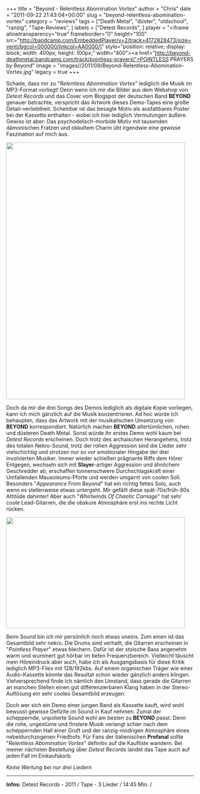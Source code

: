 +++
title = "Beyond - Relentless Abomination Vortex"
author = "Chris"
date = "2011-09-22 21:43:04+00:00"
slug = "beyond-relentless-abomination-vortex"
category = "reviews"
tags = ["Death Metal", "düster", "oldschool", "ranzig", "Tape-Reviews", ]
labels = ["Detest Records", ]
player = "<iframe allowtransparency=\"true\" frameborder=\"0\" height=\"100\" src=\"http://bandcamp.com/EmbeddedPlayer/v=2/track=4172828473/size=venti/bgcol=000000/linkcol=AA0000/\" style=\"position: relative; display: block; width: 400px; height: 100px;\" width=\"400\"><a href=\"http://beyond-deathmetal.bandcamp.com/track/pointless-prayers\">POINTLESS PRAYERS by Beyond</a></iframe>"
image = "images//2011/09/Beyond-Relentless-Abomination-Vortex.jpg"
legacy = true
+++

Schade, dass mir zu "_Relentless Abomination Vortex_" lediglich die Musik im MP3-Format vorliegt! Denn wenn ich mir die Bilder aus dem Webshop von _Detest Records_ und das Cover vom Blogspot der deutschen Band **BEYOND** genauer betrachte, verspricht das Artwork dieses Demo-Tapes eine große Detail-verliebtheit. Scheinbar ist das besagte Motiv als ausfaltbares Poster bei der Kassette enthalten - wobei ich hier lediglich Vermutungen äußere. Gewiss ist aber: Das psychodelisch-morbide Motiv mit tausenden dämonischen Fratzen und okkultem Charm übt irgendwie eine gewisse Faszination auf mich aus.

<img alt="" class="alignnone size-full wp-image-6810" height="690" src="images//2011/09/Beyond-Relentless-Abomination-Vortex-Large.jpg" title="Beyond - Relentless Abomination Vortex - Large" width="480"/>

Doch da mir die drei Songs des Demos lediglich als digitale Kopie vorliegen, kann ich mich gänzlich auf die Musik konzentrieren. Ad hoc würde ich behaupten, dass das Artwork mit der musikalischen Umsetzung von **BEYOND** korrespondiert. Natürlich machen **BEYOND** altertümlichen, rohen und düsteren Death Metal. Sonst würde ihr erstes Demo wohl kaum bei _Detest Records_ erscheinen. Doch trotz des archaischen Herangehens, trotz des totalen Nekro-Sound, trotz der rohen Aggression sind die Lieder sehr vielschichtig und strotzen nur so vor emotionaler Hingabe der drei involvierten Musiker. Immer wieder schießen prägnante Riffs dem Hörer Entgegen, wechseln sich mit **Slayer**-artiger Aggression und ähnlichem Geschredder ab, erschaffen tonnenschwere Durchschlagskraft einer Umfallenden Mausoleums-Pforte und werden umgarnt von coolen Soli. Besonders "_Appearance From Beyond_" hat ein richtig fettes Solo, auch wenn es stellenweise etwas untergeht. Mir gefällt diese spät-70s/früh-80s Attitüde dahinter! Aber auch "_Whirlwinds Of Chaotic Carnage_" hat sehr coole Lead-Gitarren, die die obskure Atmosphäre erst ins rechte Licht rücken.

<img alt="" class="alignnone size-full wp-image-6811" height="298" src="images//2011/09/Beyond-Relentless-Abomination-Vortex-Tape.jpg" title="Beyond - Relentless Abomination Vortex - Tape" width="480"/>

Beim Sound bin ich mir persönlich noch etwas uneins. Zum einen ist das Gesamtbild sehr nekro. Die Drums sind verhallt, die Gitarren erscheinen in "_Pointless Prayer_" etwas blechern. Dafür ist der stoische Bass angenehm warm und wummert gut hörbar im tiefen Frequenzbereich. Vielleicht täuscht mein Höreindruck aber auch, habe ich als Ausgangsbasis für diese Kritik lediglich MP3-Files mit 128/192kbs. Auf einem organischen Träger wie einer Audio-Kassette könnte das Resultat schon wieder gänzlich anders klingen. Vielversprechend finde ich nämlich den Umstand, dass gerade die Gitarren an manchen Stellen einen gut differenzierbaren Klang haben in der Stereo-Auflösung ein sehr cooles Gesamtbild erzeugen.

Doch wer sich ein Demo einer jungen Band als Kassette kauft, wird wohl bewusst gewisse Defizite im Sound in Kauf nehmen. Zumal der scheppernde, unpolierte Sound wohl am besten zu **BEYOND** passt. Denn die rohe, ungestüme und finstere Musik verlangt schier nach dem scheppernden Hall einer Gruft und der ranzig-modrigen Atmosphäre eines nebeldurchzogenen Friedhofs. Für Fans der italienischen **Profanal** sollte "_Relentless Abomination Vortex_" definitiv auf die Kaufliste wandern. Bei meiner nächsten Bestellung über _Detest Records_ landet das Tape auch auf jeden Fall im Einkaufskorb.



_Keine Wertung bei nur drei Liedern_



---
**Infos:**
Detest Records - 2011 / 
Tape - 3 Lieder / 14:45 Min. / 
